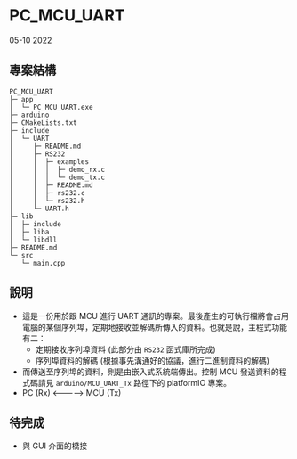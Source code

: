 # PC_MCU_UART
05-10 2022

## 專案結構
```
PC_MCU_UART
├─ app
│  └─ PC_MCU_UART.exe
├─ arduino
├─ CMakeLists.txt
├─ include
│  └─ UART
│     ├─ README.md
│     ├─ RS232
│     │  ├─ examples
│     │  │  ├─ demo_rx.c
│     │  │  └─ demo_tx.c
│     │  ├─ README.md
│     │  ├─ rs232.c
│     │  └─ rs232.h
│     └─ UART.h
├─ lib
│  ├─ include
│  ├─ liba
│  └─ libdll
├─ README.md
└─ src
   └─ main.cpp
```

## 說明
* 這是一份用於跟 MCU 進行 UART 通訊的專案。最後產生的可執行檔將會占用電腦的某個序列埠，定期地接收並解碼所傳入的資料。也就是說，主程式功能有二：
    * 定期接收序列埠資料 (此部分由 `RS232` 函式庫所完成)
    * 序列埠資料的解碼 (根據事先溝通好的協議，進行二進制資料的解碼)
* 而傳送至序列埠的資料，則是由嵌入式系統端傳出。控制 MCU 發送資料的程式碼請見 `arduino/MCU_UART_Tx` 路徑下的 platformIO 專案。
* PC (Rx) <-----> MCU (Tx)

## 待完成
* 與 GUI 介面的橋接
